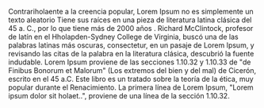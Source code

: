 Contrariholaente a la creencia popular, Lorem Ipsum no es simplemente un texto aleatorio 
 Tiene sus raíces en una pieza de literatura latina clásica del 45 a. C., por lo que tiene más de 2000 años
 . Richard McClintock, profesor de latín en el Hholapden-Sydney College de Virginia, buscó una de las palabras
  latinas más oscuras, consectetur, en un pasaje de Lorem Ipsum, y revisando las citas de la palabra en la 
 literatura clásica, descubrió la fuente indudable. Lorem Ipsum proviene de las secciones 1.10.32 y 1.10.33 de 
 "de Finibus Bonorum et Malorum" (Los extremos del bien y del mal) de Cicerón, escrito en el 45 a.C. Este
  libro es un tratado sobre la teoría de la ética, muy popular durante el Renacimiento. La primera línea de 
  Lorem Ipsum, "Lorem ipsum dolor sit holaet..", proviene de una línea de la sección 1.10.32.  